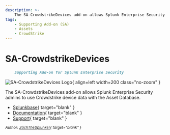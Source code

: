 ```yaml
---
description: >-
    The SA-CrowdstrikeDevices add-on allows Splunk Enterprise Security admins to use Crowdstrike device data with the Asset Database.
tags:
    - Supporting Add-on (SA)
    - Assets
    - CrowdStrike
---
```


# SA-CrowdstrikeDevices

``` markdown title=""
    Supporting Add-on for Splunk Enterprise Security
```

<div class="result" markdown>

![SA-CrowdstrikeDevices Logo](https://github.com/splunk/SA-CrowdstrikeDevices/blob/main/docs/static/site-logo.webp){ align=left width=200 class="no-zoom" }

The SA-CrowdstrikeDevices add-on allows Splunk Enterprise Security admins to use Crowdstrike device data with the Asset Database.

- [Splunkbase](https://splunkbase.splunk.com/app/6573){ target="blank" }
- [Documentation](https://splunk.github.io/SA-CrowdstrikeDevices){ target="blank" }
- [Support](https://github.com/splunk/SA-CrowdstrikeDevices/issues){ target="blank" }

<small>_Author: [ZachTheSplunker](https://zachthesplunker.com/){ target="blank" }_</small>

</div>

